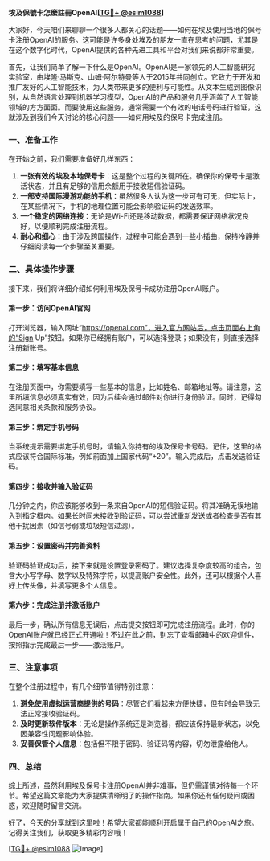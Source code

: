 **埃及保號卡怎麽註冊OpenAI[[TG💪+ @esim1088](https://t.me/s/esim1088)]**

大家好，今天咱们来聊聊一个很多人都关心的话题——如何在埃及使用当地的保号卡注册OpenAI的服务。这可能是许多身处埃及的朋友一直在思考的问题，尤其是在这个数字化时代，OpenAI提供的各种先进工具和平台对我们来说都非常重要。

首先，让我们简单了解一下什么是OpenAI。OpenAI是一家领先的人工智能研究实验室，由埃隆·马斯克、山姆·阿尔特曼等人于2015年共同创立。它致力于开发和推广友好的人工智能技术，为人类带来更多的便利与可能性。从文本生成到图像识别，从自然语言处理到机器学习模型，OpenAI的产品和服务几乎涵盖了人工智能领域的方方面面。而要使用这些服务，通常需要一个有效的电话号码进行验证，这就涉及到我们今天讨论的核心问题——如何用埃及的保号卡完成注册。

### **一、准备工作**
在开始之前，我们需要准备好几样东西：
1. **一张有效的埃及本地保号卡**：这是整个过程的关键所在。确保你的保号卡是激活状态，并且有足够的信用余额用于接收短信验证码。
2. **一部支持国际漫游功能的手机**：虽然很多人认为这一步可有可无，但实际上，在某些情况下，手机的地理位置可能会影响验证码的发送效率。
3. **一个稳定的网络连接**：无论是Wi-Fi还是移动数据，都需要保证网络状况良好，以便顺利完成注册流程。
4. **耐心和细心**：由于涉及跨国操作，过程中可能会遇到一些小插曲，保持冷静并仔细阅读每一个步骤至关重要。

### **二、具体操作步骤**
接下来，我们将详细介绍如何利用埃及保号卡成功注册OpenAI账户。

#### **第一步：访问OpenAI官网**
打开浏览器，输入网址“https://openai.com”，进入官方网站后，点击页面右上角的“Sign Up”按钮。如果你已经拥有账户，可以选择登录；如果没有，则直接选择注册新账号。

#### **第二步：填写基本信息**
在注册页面中，你需要填写一些基本的信息，比如姓名、邮箱地址等。请注意，这里所填信息必须真实有效，因为后续会通过邮件对你进行身份验证。同时，记得勾选同意相关条款和服务协议。

#### **第三步：绑定手机号码**
当系统提示需要绑定手机号时，请输入你持有的埃及保号卡号码。记住，这里的格式应该符合国际标准，例如前面加上国家代码“+20”。输入完成后，点击发送验证码。

#### **第四步：接收并输入验证码**
几分钟之内，你应该能够收到一条来自OpenAI的短信验证码。将其准确无误地输入到指定框内。如果长时间未接收到验证码，可以尝试重新发送或者检查是否有其他干扰因素（如信号弱或垃圾短信过滤）。

#### **第五步：设置密码并完善资料**
验证码验证成功后，接下来就是设置登录密码了。建议选择复杂度较高的组合，包含大小写字母、数字以及特殊字符，以提高账户安全性。此外，还可以根据个人喜好上传头像，并填写更多个人信息。

#### **第六步：完成注册并激活账户**
最后一步，确认所有信息无误后，点击提交按钮即可完成注册流程。此时，你的OpenAI账户就已经正式开通啦！不过在此之前，别忘了查看邮箱中的欢迎信件，按照指示完成最后一步——激活账户。

### **三、注意事项**
在整个注册过程中，有几个细节值得特别注意：

1. **避免使用虚拟运营商提供的号码**：尽管它们看起来方便快捷，但有时会导致无法正常接收验证码。
2. **及时更新软件版本**：无论是操作系统还是浏览器，都应该保持最新状态，以免因兼容性问题影响体验。
3. **妥善保管个人信息**：包括但不限于密码、验证码等内容，切勿泄露给他人。

### **四、总结**
综上所述，虽然利用埃及保号卡注册OpenAI并非难事，但仍需谨慎对待每一个环节。希望这篇文章能为大家提供清晰明了的操作指南。如果你还有任何疑问或困惑，欢迎随时留言交流。

好了，今天的分享就到这里啦！希望大家都能顺利开启属于自己的OpenAI之旅。记得关注我们，获取更多精彩内容哦！

[[TG💪+ @esim1088](https://t.me/s/esim1088) ![Image](https://i.postimg.cc/4NQfJmqS/Snipaste-2025-05-13-00-14-12.png)]